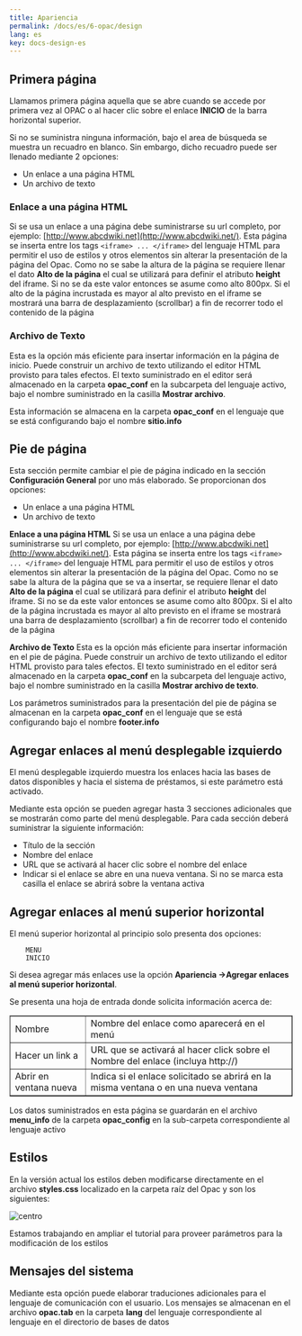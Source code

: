 ```yaml
---
title: Apariencia
permalink: /docs/es/6-opac/design
lang: es
key: docs-design-es
---
```



## Primera página

Llamamos primera página aquella que se abre cuando se accede por primera vez al OPAC o al hacer clic sobre el enlace  **INICIO**  de la barra horizontal superior.

Si no se suministra ninguna información, bajo el area de búsqueda se muestra un recuadro en blanco. Sin embargo, dicho recuadro puede ser llenado mediante 2 opciones:

-   Un enlace a una página HTML
-   Un archivo de texto

### Enlace a una página HTML

Si se usa un enlace a una página debe suministrarse su url completo, por ejemplo:  [http://www.abcdwiki.net](http://www.abcdwiki.net/). Esta página se inserta entre los tags `<iframe> ... </iframe>` del lenguaje HTML para permitir el uso de estilos y otros elementos sin alterar la presentación de la página del Opac. Como no se sabe la altura de la página se requiere llenar el dato  **Alto de la página**  el cual se utilizará para definir el atributo  **height**  del iframe. Si no se da este valor entonces se asume como alto 800px. Si el alto de la página incrustada es mayor al alto previsto en el iframe se mostrará una barra de desplazamiento (scrollbar) a fin de recorrer todo el contenido de la página

### Archivo de Texto

Esta es la opción más eficiente para insertar información en la página de inicio. Puede construir un archivo de texto utilizando el editor HTML provisto para tales efectos. El texto suministrado en el editor será almacenado en la carpeta  **opac_conf**  en la subcarpeta del lenguaje activo, bajo el nombre suministrado en la casilla  **Mostrar archivo**.

Esta información se almacena en la carpeta  **opac_conf**  en el lenguaje que se está configurando bajo el nombre  **sitio.info**

## Pie de página

Esta sección permite cambiar el pie de página indicado en la sección  **Configuración General**  por uno más elaborado. Se proporcionan dos opciones:

-   Un enlace a una página HTML
-   Un archivo de texto

**Enlace a una página HTML**  Si se usa un enlace a una página debe suministrarse su url completo, por ejemplo:  [http://www.abcdwiki.net](http://www.abcdwiki.net/). Esta página se inserta entre los tags `<iframe> ... </iframe>` del lenguaje HTML para permitir el uso de estilos y otros elementos sin alterar la presentación de la página del Opac. Como no se sabe la altura de la página que se va a insertar, se requiere llenar el dato  **Alto de la página**  el cual se utilizará para definir el atributo  **height**  del iframe. Si no se da este valor entonces se asume como alto 800px. Si el alto de la página incrustada es mayor al alto previsto en el iframe se mostrará una barra de desplazamiento (scrollbar) a fin de recorrer todo el contenido de la página

**Archivo de Texto**  Esta es la opción más eficiente para insertar información en el pie de página. Puede construir un archivo de texto utilizando el editor HTML provisto para tales efectos. El texto suministrado en el editor será almacenado en la carpeta  **opac_conf**  en la subcarpeta del lenguaje activo, bajo el nombre suministrado en la casilla  **Mostrar archivo de texto**.

Los parámetros suministrados para la presentación del pie de página se almacenan en la carpeta  **opac_conf**  en el lenguaje que se está configurando bajo el nombre  **footer.info**

  

## Agregar enlaces al menú desplegable izquierdo

El menú desplegable izquierdo muestra los enlaces hacia las bases de datos disponibles y hacia el sistema de préstamos, si este parámetro está activado.

Mediante esta opción se pueden agregar hasta 3 secciones adicionales que se mostrarán como parte del menú desplegable. Para cada sección deberá suministrar la siguiente información:

- Título de la sección  
- Nombre del enlace  
- URL que se activará al hacer clic sobre el nombre del enlace  
- Indicar si el enlace se abre en una nueva ventana. Si no se marca esta casilla el enlace se abrirá sobre la ventana activa  

## Agregar enlaces al menú superior horizontal

El menú superior horizontal al principio solo presenta dos opciones:

        MENU
        INICIO

Si desea agregar más enlaces use la opción  **Apariencia ->Agregar enlaces al menú superior horizontal**.

Se presenta una hoja de entrada donde solicita información acerca de:
<table class="wikitable" border="1">


<tbody>
    <tr>
        <td>Nombre</td>
        <td>Nombre del enlace como aparecerá en el menú</td>
    </tr>
    <tr>
        <td>Hacer un link a</td>
        <td>URL que se activará al hacer click sobre el Nombre del enlace (incluya http://)</td>
    </tr>
    <tr>
        <td>Abrir en ventana nueva</td>
        <td>Indica si el enlace solicitado se abrirá en la misma ventana o en una nueva ventana</td>
    </tr>
    </tbody>
</table>

Los datos suministrados en esta página se guardarán en el archivo  **menu_info**  de la carpeta  **opac_config**  en la sub-carpeta correspondiente al lenguaje activo

## Estilos

En la versión actual los estilos deben modificarse directamente en el archivo  **styles.css**  localizado en la carpeta raíz del Opac y son los siguientes:

![centro](/wiki/docs/{{page.lang}}/images/Estilos_2.png)

Estamos trabajando en ampliar el tutorial para proveer parámetros para la modificación de los estilos

## Mensajes del sistema

Mediante esta opción puede elaborar traduciones adicionales para el lenguaje de comunicación con el usuario. Los mensajes se almacenan en el archivo  **opac.tab**  en la carpeta  **lang**  del lenguaje correspondiente al lenguaje en el directorio de bases de datos